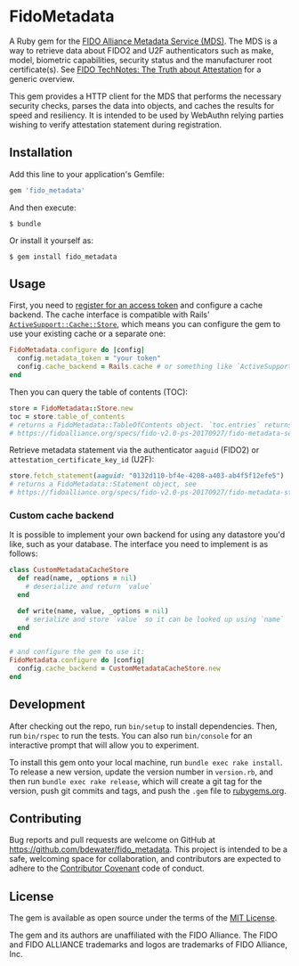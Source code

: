 # FidoMetadata

A Ruby gem for the [FIDO Alliance Metadata Service (MDS)](https://fidoalliance.org/metadata/). The MDS is a way to retrieve data about FIDO2 and U2F authenticators such as make, model, biometric capabilities, security status and the manufacturer root certificate(s). See [FIDO TechNotes: The Truth about Attestation](https://fidoalliance.org/fido-technotes-the-truth-about-attestation/) for a generic overview.

This gem provides a HTTP client for the MDS that performs the necessary security checks, parses the data into objects, and caches the results for speed and resiliency. It is intended to be used by WebAuthn relying parties wishing to verify attestation statement during registration.

## Installation

Add this line to your application's Gemfile:

```ruby
gem 'fido_metadata'
```

And then execute:

    $ bundle

Or install it yourself as:

    $ gem install fido_metadata

## Usage

First, you need to [register for an access token](https://mds2.fidoalliance.org/tokens/) and configure a cache backend.
The cache interface is compatible with Rails' [`ActiveSupport::Cache::Store`](https://api.rubyonrails.org/classes/ActiveSupport/Cache/Store.html), which means you can configure the gem to use your existing cache or a separate one:
```ruby
FidoMetadata.configure do |config|
  config.metadata_token = "your token"
  config.cache_backend = Rails.cache # or something like `ActiveSupport::Cache::FileStore.new(...)`
end
```

Then you can query the table of contents (TOC):
```ruby
store = FidoMetadata::Store.new
toc = store.table_of_contents
# returns a FidoMetadata::TableOfContents object. `toc.entries` returns an array of FidoMetadata::Entry objects, see
# https://fidoalliance.org/specs/fido-v2.0-ps-20170927/fido-metadata-service-v2.0-ps-20170927.html#metadata-toc-payload-entry-dictionary
```

Retrieve metadata statement via the authenticator `aaguid` (FIDO2) or `attestation_certificate_key_id` (U2F):
```ruby
store.fetch_statement(aaguid: "0132d110-bf4e-4208-a403-ab4f5f12efe5")
# returns a FidoMetadata::Statement object, see
# https://fidoalliance.org/specs/fido-v2.0-ps-20170927/fido-metadata-statement-v2.0-ps-20170927.html#types
```

### Custom cache backend

It is possible to implement your own backend for using any datastore you'd like, such as your database. The interface you need to implement is as follows:

```ruby
class CustomMetadataCacheStore
  def read(name, _options = nil)
    # deserialize and return `value`
  end

  def write(name, value, _options = nil)
    # serialize and store `value` so it can be looked up using `name`
  end
end

# and configure the gem to use it:
FidoMetadata.configure do |config|
  config.cache_backend = CustomMetadataCacheStore.new
end
```

## Development

After checking out the repo, run `bin/setup` to install dependencies. Then, run `bin/rspec` to run the tests. You can also run `bin/console` for an interactive prompt that will allow you to experiment.

To install this gem onto your local machine, run `bundle exec rake install`. To release a new version, update the version number in `version.rb`, and then run `bundle exec rake release`, which will create a git tag for the version, push git commits and tags, and push the `.gem` file to [rubygems.org](https://rubygems.org).

## Contributing

Bug reports and pull requests are welcome on GitHub at https://github.com/bdewater/fido_metadata. This project is intended to be a safe, welcoming space for collaboration, and contributors are expected to adhere to the [Contributor Covenant](http://contributor-covenant.org) code of conduct.

## License

The gem is available as open source under the terms of the [MIT License](https://opensource.org/licenses/MIT).

The gem and its authors are unaffiliated with the FIDO Alliance. The FIDO and FIDO ALLIANCE trademarks and logos are trademarks of FIDO Alliance, Inc.
